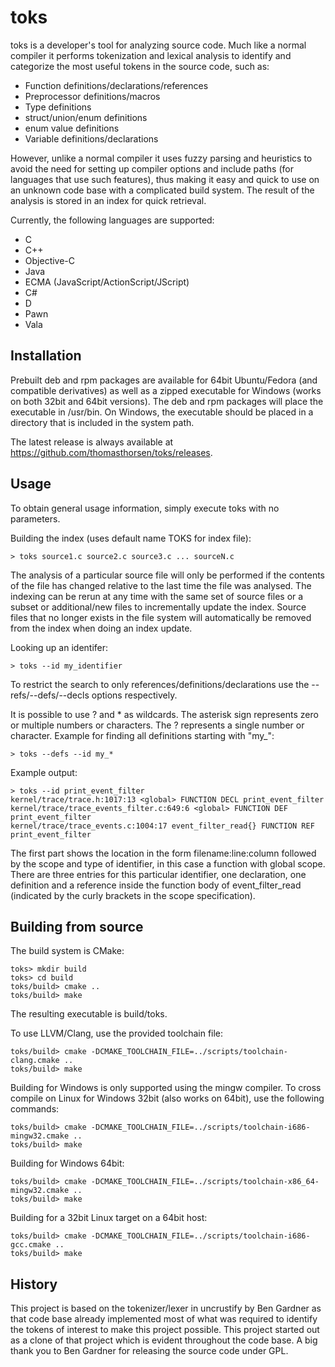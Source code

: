 toks
====

toks is a developer's tool for analyzing source code. Much like a normal compiler it performs tokenization and lexical analysis to identify and categorize the most useful tokens in the source code, such as:

 * Function definitions/declarations/references
 * Preprocessor definitions/macros
 * Type definitions
 * struct/union/enum definitions
 * enum value definitions
 * Variable definitions/declarations

However, unlike a normal compiler it uses fuzzy parsing and heuristics to avoid the need for setting up compiler options and include paths (for languages that use such features), thus making it easy and quick to use on an unknown code base with a complicated build system. The result of the analysis is stored in an index for quick retrieval.

Currently, the following languages are supported:

 * C
 * C++
 * Objective-C
 * Java
 * ECMA (JavaScript/ActionScript/JScript)
 * C#
 * D
 * Pawn
 * Vala

Installation
------------

Prebuilt deb and rpm packages are available for 64bit Ubuntu/Fedora (and compatible derivatives) as well as a zipped executable for Windows (works on both 32bit and 64bit versions). The deb and rpm packages will place the executable in /usr/bin. On Windows, the executable should be placed in a directory that is included in the system path.

The latest release is always available at https://github.com/thomasthorsen/toks/releases.

Usage
-----

To obtain general usage information, simply execute toks with no parameters.

Building the index (uses default name TOKS for index file):

    > toks source1.c source2.c source3.c ... sourceN.c

The analysis of a particular source file will only be performed if the contents of the file has changed relative to the last time the file was analysed. The indexing can be rerun at any time with the same set of source files or a subset or additional/new files to incrementally update the index. Source files that no longer exists in the file system will automatically be removed from the index when doing an index update.

Looking up an identifer:

    > toks --id my_identifier

To restrict the search to only references/definitions/declarations use the --refs/--defs/--decls options respectively.

It is possible to use ? and * as wildcards. The asterisk sign represents zero or multiple numbers or characters. The ? represents a single number or character. Example for finding all definitions starting with "my_":

    > toks --defs --id my_*

Example output:

    > toks --id print_event_filter
    kernel/trace/trace.h:1017:13 <global> FUNCTION DECL print_event_filter
    kernel/trace/trace_events_filter.c:649:6 <global> FUNCTION DEF print_event_filter
    kernel/trace/trace_events.c:1004:17 event_filter_read{} FUNCTION REF print_event_filter

The first part shows the location in the form filename:line:column followed by the scope and type of identifier, in this case a function with global scope. There are three entries for this particular identifier, one declaration, one definition and a reference inside the function body of event_filter_read (indicated by the curly brackets in the scope specification).

Building from source
--------------------

The build system is CMake:

    toks> mkdir build
    toks> cd build
    toks/build> cmake ..
    toks/build> make

The resulting executable is build/toks.

To use LLVM/Clang, use the provided toolchain file:

    toks/build> cmake -DCMAKE_TOOLCHAIN_FILE=../scripts/toolchain-clang.cmake ..
    toks/build> make

Building for Windows is only supported using the mingw compiler. To cross compile on Linux for Windows 32bit (also works on 64bit), use the following commands:

    toks/build> cmake -DCMAKE_TOOLCHAIN_FILE=../scripts/toolchain-i686-mingw32.cmake ..
    toks/build> make

Building for Windows 64bit:

    toks/build> cmake -DCMAKE_TOOLCHAIN_FILE=../scripts/toolchain-x86_64-mingw32.cmake ..
    toks/build> make

Building for a 32bit Linux target on a 64bit host:

    toks/build> cmake -DCMAKE_TOOLCHAIN_FILE=../scripts/toolchain-i686-gcc.cmake ..
    toks/build> make

History
-------

This project is based on the tokenizer/lexer in uncrustify by Ben Gardner as that code base already implemented most of what was required to identify the tokens of interest to make this project possible. This project started out as a clone of that project which is evident throughout the code base. A big thank you to Ben Gardner for releasing the source code under GPL.
